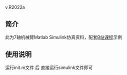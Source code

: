 v.R2022a

## 简介

此为7轴机械臂Matlab Simulink仿真资料，配套[B站课程](https://www.bilibili.com/video/BV1LT421U7pk/?spm_id_from=333.999.0.0&vd_source=faf312c2f1e4e7a20bdf1266c36b01a1)示例

## 使用说明

运行init.m文件 后 直接运行simulink文件即可